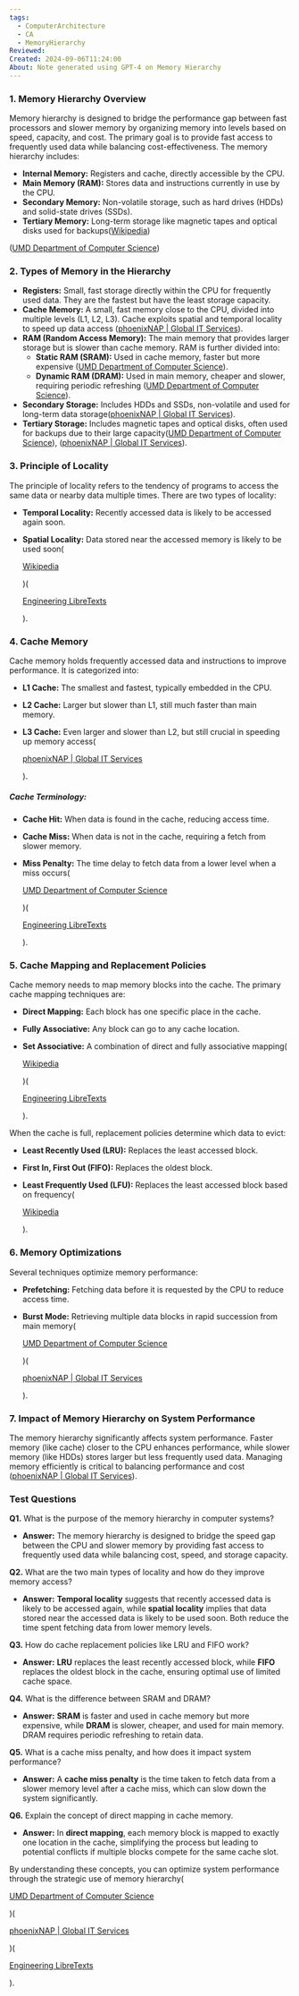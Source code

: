 ```yaml
---
tags:
  - ComputerArchitecture
  - CA
  - MemoryHierarchy
Reviewed: 
Created: 2024-09-06T11:24:00
About: Note generated using GPT-4 on Memory Hierarchy
---
```



### 1. Memory Hierarchy Overview

Memory hierarchy is designed to bridge the performance gap between fast processors and slower memory by organizing memory into levels based on speed, capacity, and cost. The primary goal is to provide fast access to frequently used data while balancing cost-effectiveness. The memory hierarchy includes:

- **Internal Memory:** Registers and cache, directly accessible by the CPU.
- **Main Memory (RAM):** Stores data and instructions currently in use by the CPU.
- **Secondary Memory:** Non-volatile storage, such as hard drives (HDDs) and solid-state drives (SSDs).
- **Tertiary Memory:** Long-term storage like magnetic tapes and optical disks used for backups​([Wikipedia](https://en.wikipedia.org/wiki/Memory_hierarchy))

([UMD Department of Computer Science](https://www.cs.umd.edu/~meesh/411/CA-online/chapter/memory-hierarchy-design-basics/index.html))
    
    

### 2. Types of Memory in the Hierarchy

- **Registers:** Small, fast storage directly within the CPU for frequently used data. They are the fastest but have the least storage capacity.
- **Cache Memory:** A small, fast memory close to the CPU, divided into multiple levels (L1, L2, L3). Cache exploits spatial and temporal locality to speed up data access ​([phoenixNAP | Global IT Services](https://phoenixnap.com/kb/memory-hierarchy)).
- **RAM (Random Access Memory):** The main memory that provides larger storage but is slower than cache memory. RAM is further divided into:
    - **Static RAM (SRAM):** Used in cache memory, faster but more expensive ​([UMD Department of Computer Science](https://www.cs.umd.edu/~meesh/411/CA-online/chapter/memory-hierarchy-design-basics/index.html)).
    - **Dynamic RAM (DRAM):** Used in main memory, cheaper and slower, requiring periodic refreshing ​([UMD Department of Computer Science](https://www.cs.umd.edu/~meesh/411/CA-online/chapter/memory-hierarchy-design-basics/index.html)).
- **Secondary Storage:** Includes HDDs and SSDs, non-volatile and used for long-term data storage​([phoenixNAP | Global IT Services](https://phoenixnap.com/kb/memory-hierarchy)).
- **Tertiary Storage:** Includes magnetic tapes and optical disks, often used for backups due to their large capacity​([UMD Department of Computer Science](https://www.cs.umd.edu/~meesh/411/CA-online/chapter/memory-hierarchy-design-basics/index.html))​, ([phoenixNAP | Global IT Services](https://phoenixnap.com/kb/memory-hierarchy)).

### 3. Principle of Locality

The principle of locality refers to the tendency of programs to access the same data or nearby data multiple times. There are two types of locality:

- **Temporal Locality:** Recently accessed data is likely to be accessed again soon.
- **Spatial Locality:** Data stored near the accessed memory is likely to be used soon​(
    
    [Wikipedia](https://en.wikipedia.org/wiki/Memory_hierarchy)
    
    )​(
    
    [Engineering LibreTexts](https://eng.libretexts.org/Courses/Delta_College/Introduction_to_Operating_Systems/05%3A_Computer_Architecture_-_Memory/5.01%3A_Memory_Hierarchy)
    
    ).

### 4. Cache Memory

Cache memory holds frequently accessed data and instructions to improve performance. It is categorized into:

- **L1 Cache:** The smallest and fastest, typically embedded in the CPU.
- **L2 Cache:** Larger but slower than L1, still much faster than main memory.
- **L3 Cache:** Even larger and slower than L2, but still crucial in speeding up memory access​(
    
    [phoenixNAP | Global IT Services](https://phoenixnap.com/kb/memory-hierarchy)
    
    ).

##### Cache Terminology:

- **Cache Hit:** When data is found in the cache, reducing access time.
- **Cache Miss:** When data is not in the cache, requiring a fetch from slower memory.
- **Miss Penalty:** The time delay to fetch data from a lower level when a miss occurs​(
    
    [UMD Department of Computer Science](https://www.cs.umd.edu/~meesh/411/CA-online/chapter/memory-hierarchy-design-basics/index.html)
    
    )​(
    
    [Engineering LibreTexts](https://eng.libretexts.org/Courses/Delta_College/Introduction_to_Operating_Systems/05%3A_Computer_Architecture_-_Memory/5.01%3A_Memory_Hierarchy)
    
    ).

### 5. Cache Mapping and Replacement Policies

Cache memory needs to map memory blocks into the cache. The primary cache mapping techniques are:

- **Direct Mapping:** Each block has one specific place in the cache.
- **Fully Associative:** Any block can go to any cache location.
- **Set Associative:** A combination of direct and fully associative mapping​(
    
    [Wikipedia](https://en.wikipedia.org/wiki/Memory_hierarchy)
    
    )​(
    
    [Engineering LibreTexts](https://eng.libretexts.org/Courses/Delta_College/Introduction_to_Operating_Systems/05%3A_Computer_Architecture_-_Memory/5.01%3A_Memory_Hierarchy)
    
    ).

When the cache is full, replacement policies determine which data to evict:

- **Least Recently Used (LRU):** Replaces the least accessed block.
- **First In, First Out (FIFO):** Replaces the oldest block.
- **Least Frequently Used (LFU):** Replaces the least accessed block based on frequency​(
    
    [Wikipedia](https://en.wikipedia.org/wiki/Memory_hierarchy)
    
    ).

### 6. Memory Optimizations

Several techniques optimize memory performance:

- **Prefetching:** Fetching data before it is requested by the CPU to reduce access time.
- **Burst Mode:** Retrieving multiple data blocks in rapid succession from main memory​(
    
    [UMD Department of Computer Science](https://www.cs.umd.edu/~meesh/411/CA-online/chapter/memory-hierarchy-design-basics/index.html)
    
    )​(
    
    [phoenixNAP | Global IT Services](https://phoenixnap.com/kb/memory-hierarchy)
    
    ).

### 7. Impact of Memory Hierarchy on System Performance

The memory hierarchy significantly affects system performance. Faster memory (like cache) closer to the CPU enhances performance, while slower memory (like HDDs) stores larger but less frequently used data. Managing memory efficiently is critical to balancing performance and cost​([phoenixNAP | Global IT Services](https://phoenixnap.com/kb/memory-hierarchy)).

### Test Questions

**Q1.** What is the purpose of the memory hierarchy in computer systems?

- **Answer:** The memory hierarchy is designed to bridge the speed gap between the CPU and slower memory by providing fast access to frequently used data while balancing cost, speed, and storage capacity.

**Q2.** What are the two main types of locality and how do they improve memory access?

- **Answer:** **Temporal locality** suggests that recently accessed data is likely to be accessed again, while **spatial locality** implies that data stored near the accessed data is likely to be used soon. Both reduce the time spent fetching data from lower memory levels.

**Q3.** How do cache replacement policies like LRU and FIFO work?

- **Answer:** **LRU** replaces the least recently accessed block, while **FIFO** replaces the oldest block in the cache, ensuring optimal use of limited cache space.

**Q4.** What is the difference between SRAM and DRAM?

- **Answer:** **SRAM** is faster and used in cache memory but more expensive, while **DRAM** is slower, cheaper, and used for main memory. DRAM requires periodic refreshing to retain data.

**Q5.** What is a cache miss penalty, and how does it impact system performance?

- **Answer:** A **cache miss penalty** is the time taken to fetch data from a slower memory level after a cache miss, which can slow down the system significantly.

**Q6.** Explain the concept of direct mapping in cache memory.

- **Answer:** In **direct mapping**, each memory block is mapped to exactly one location in the cache, simplifying the process but leading to potential conflicts if multiple blocks compete for the same cache slot.

By understanding these concepts, you can optimize system performance through the strategic use of memory hierarchy​(

[UMD Department of Computer Science](https://www.cs.umd.edu/~meesh/411/CA-online/chapter/memory-hierarchy-design-basics/index.html)

)​(

[phoenixNAP | Global IT Services](https://phoenixnap.com/kb/memory-hierarchy)

)​(

[Engineering LibreTexts](https://eng.libretexts.org/Courses/Delta_College/Introduction_to_Operating_Systems/05%3A_Computer_Architecture_-_Memory/5.01%3A_Memory_Hierarchy)

).
